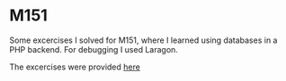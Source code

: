 # M151

Some excercises I solved for M151, where I learned using databases in a PHP backend.
For debugging I used Laragon.

The excercises were provided [here](https://github.com/Andi-Moser/SJ20-21-M151/tree/main/Uebungen)
